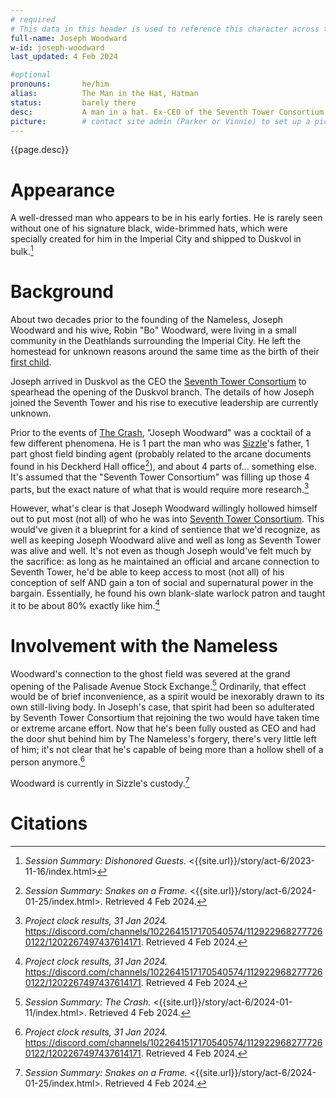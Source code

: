 ```yaml
---
# required
# This data in this header is used to reference this character across the entire website. 
full-name: Joseph Woodward
w-id: joseph-woodward
last_updated: 4 Feb 2024

#optional
pronouns:       he/him 
alias:          The Man in the Hat, Hatman 
status:         barely there
desc:           A man in a hat. Ex-CEO of the Seventh Tower Consortium. Father to Sizzle. Excellent listener.
picture:        # contact site admin (Parker or Vinnie) to set up a picture.
---
```


{{page.desc}}

# Appearance
A well-dressed man who appears to be in his early forties. He is rarely seen without one of his signature black, wide-brimmed hats, which were specially created for him in the Imperial City and shipped to Duskvol in bulk.[^dishonored-guests]

# Background

About two decades prior to the founding of the Nameless, Joseph Woodward and his wive, Robin "Bo" Woodward, were living in a small community in the Deathlands surrounding the Imperial City. He left the homestead for unknown reasons around the same time as the birth of their [first child](sizzle).

Joseph arrived in Duskvol as the CEO the [Seventh Tower Consortium](seventh-tower-consortium) to spearhead the opening of the Duskvol branch. The details of how Joseph joined the Seventh Tower and his rise to executive leadership are currently unknown. 

Prior to the events of [The Crash](/story/act-6/2024-01-11/index.html), "Joseph Woodward" was a cocktail of a few different phenomena. He is 1 part the man who was [Sizzle](sizzle)'s father, 1 part ghost field binding agent (probably related to the arcane documents found in his Deckherd Hall office[^snakes-frame]), and about 4 parts of... something else. It's assumed that the "Seventh Tower Consortium" was filling up those 4 parts, but the exact nature of what that is would require more research.[^sizzle-clock]

However, what's clear is that Joseph Woodward willingly hollowed himself out to put most (not all) of who he was into [Seventh Tower Consortium](seventh-tower-consortium). This would've given it a blueprint for a kind of sentience that we'd recognize, as well as keeping Joseph Woodward alive and well as long as Seventh Tower was alive and well. It's not even as though Joseph would've felt much by the sacrifice: as long as he maintained an official and arcane connection to Seventh Tower, he'd be able to keep access to most (not all) of his conception of self AND gain a ton of social and supernatural power in the bargain. Essentially, he found his own blank-slate warlock patron and taught it to be about 80% exactly like him.[^sizzle-clock]

# Involvement with the Nameless

Woodward's connection to the ghost field was severed at the grand opening of the Palisade Avenue Stock Exchange.[^the-crash] Ordinarily, that effect would be of brief inconvenience, as a spirit would be inexorably drawn to its own still-living body. In Joseph's case, that spirit had been so adulterated by Seventh Tower Consortium that rejoining the two would have taken time or extreme arcane effort. Now that he's been fully ousted as CEO and had the door shut behind him by The Nameless's forgery, there's very little left of him; it's not clear that he's capable of being more than a hollow shell of a person anymore.[^sizzle-clock] 

Woodward is currently in Sizzle's custody.[^snakes-frame]

# Citations 

[^dishonored-guests]: *Session Summary: Dishonored Guests.* <{{site.url}}/story/act-6/2023-11-16/index.html>
[^snakes-frame]: *Session Summary: Snakes on a Frame.* <{{site.url}}/story/act-6/2024-01-25/index.html>. Retrieved 4 Feb 2024.
[^the-crash]: *Session Summary: The Crash.* <{{site.url}}/story/act-6/2024-01-11/index.html>. Retrieved 4 Feb 2024.
[^sizzle-clock]: *Project clock results, 31 Jan 2024.* <https://discord.com/channels/1022641517170540574/1129229682777260122/1202267497437614171>. Retrieved 4 Feb 2024.

